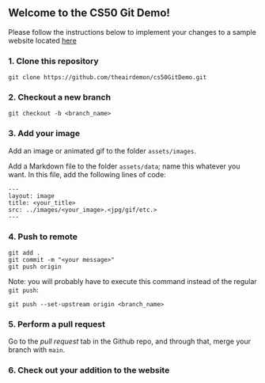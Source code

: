 ## Welcome to the CS50 Git Demo!

Please follow the instructions below to implement your changes to a sample website located [here](https://theairdemon.github.io/cs50GitDemo/)

### 1. Clone this repository

```
git clone https://github.com/theairdemon/cs50GitDemo.git
```

### 2. Checkout a new branch

```
git checkout -b <branch_name>
```

### 3. Add your image

Add an image or animated gif to the folder `assets/images`.

Add a Markdown file to the folder `assets/data`; name this whatever you want. In this file, add the following lines of code:

```
---
layout: image
title: <your_title>
src: ../images/<your_image>.<jpg/gif/etc.>
---
```

### 4. Push to remote

```
git add .
git commit -m "<your message>"
git push origin
```

Note: you will probably have to execute this command instead of the regular `git push`:
```
git push --set-upstream origin <branch_name>
```

### 5. Perform a pull request

Go to the _pull request_ tab in the Github repo, and through that, merge your branch with `main`.

### 6. Check out your addition to the website
